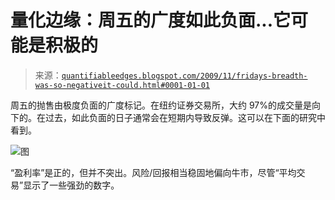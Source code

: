 <!--yml

分类：未分类

日期：2024-05-18 13:09:30

-->

# 量化边缘：周五的广度如此负面...它可能是积极的

> 来源：[`quantifiableedges.blogspot.com/2009/11/fridays-breadth-was-so-negativeit-could.html#0001-01-01`](http://quantifiableedges.blogspot.com/2009/11/fridays-breadth-was-so-negativeit-could.html#0001-01-01)

周五的抛售由极度负面的广度标记。在纽约证券交易所，大约 97%的成交量是向下的。在过去，如此负面的日子通常会在短期内导致反弹。这可以在下面的研究中看到。

![图](https://blogger.googleusercontent.com/img/b/R29vZ2xl/AVvXsEi88PTDDQmcdB4Szeb88DWKxVzNxIhtxAnG6Shffgpz_2LM43iwePHdMu7qNLjwje_lSeI0mTfbXHCeKQnwyeWCSrdL8lY1ttLwMBkHXLB40AH0WtM0oXKmgoxjXHqh5dqEHOd0igpQzdmb/s1600/2009-11-30+png1.png)

“盈利率”是正的，但并不突出。风险/回报相当稳固地偏向牛市，尽管“平均交易”显示了一些强劲的数字。
